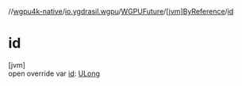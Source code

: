 //[wgpu4k-native](../../../../index.md)/[io.ygdrasil.wgpu](../../index.md)/[WGPUFuture](../index.md)/[[jvm]ByReference](index.md)/[id](id.md)

# id

[jvm]\
open override var [id](id.md): [ULong](https://kotlinlang.org/api/core/kotlin-stdlib/kotlin/-u-long/index.html)